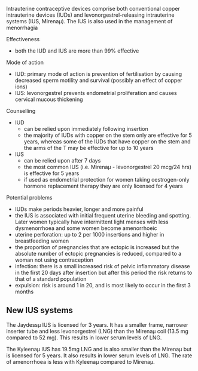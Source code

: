 Intrauterine contraceptive devices comprise both conventional copper intrauterine devices (IUDs) and levonorgestrel\-releasing intrauterine systems (IUS, Mirenaµ). The IUS is also used in the management of menorrhagia  
  
Effectiveness  
* both the IUD and IUS are more than 99% effective

  
Mode of action  
* IUD: primary mode of action is prevention of fertilisation by causing decreased sperm motility and survival (possibly an effect of copper ions)
* IUS: levonorgestrel prevents endometrial proliferation and causes cervical mucous thickening

  
Counselling  
* IUD
	+ can be relied upon immediately following insertion
	+ the majority of IUDs with copper on the stem only are effective for 5 years, whereas some of the IUDs that have copper on the stem and the arms of the T may be effective for up to 10 years
* IUS
	+ can be relied upon after 7 days
	+ the most common IUS (i.e. Mirenaµ \- levonorgestrel 20 mcg/24 hrs) is effective for 5 years
	+ if used as endometrial protection for women taking oestrogen\-only hormone replacement therapy they are only licensed for 4 years

  
Potential problems  
* IUDs make periods heavier, longer and more painful
* the IUS is associated with initial frequent uterine bleeding and spotting. Later women typically have intermittent light menses with less dysmenorrhoea and some women become amenorrhoeic
* uterine perforation: up to 2 per 1000 insertions and higher in breastfeeding women
* the proportion of pregnancies that are ectopic is increased but the absolute number of ectopic pregnancies is reduced, compared to a woman not using contraception
* infection: there is a small increased risk of pelvic inflammatory disease in the first 20 days after insertion but after this period the risk returns to that of a standard population
* expulsion: risk is around 1 in 20, and is most likely to occur in the first 3 months

  
New IUS systems
---------------

  
The Jaydessµ IUS is licensed for 3 years. It has a smaller frame, narrower inserter tube and less levonorgestrel (LNG) than the Mirenaµ coil (13\.5 mg compared to 52 mg). This results in lower serum levels of LNG.  
  
The Kyleenaµ IUS has 19\.5mg LNG and is also smaller than the Mirenaµ but is licensed for 5 years. It also results in lower serum levels of LNG. The rate of amenorrhoea is less with Kyleenaµ compared to Mirenaµ.